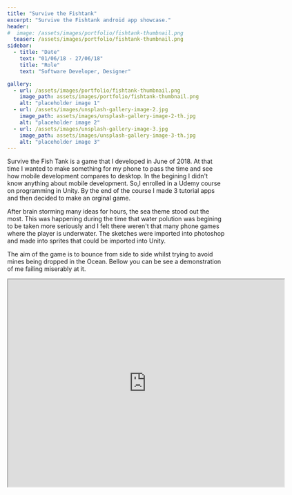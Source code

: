 ```yaml
---
title: "Survive the Fishtank"
excerpt: "Survive the Fishtank android app showcase."
header:
#  image: /assets/images/portfolio/fishtank-thumbnail.png
  teaser: /assets/images/portfolio/fishtank-thumbnail.png
sidebar:
  - title: "Date"
    text: "01/06/18 - 27/06/18"
    title: "Role"
    text: "Software Developer, Designer"

gallery:
  - url: /assets/images/portfolio/fishtank-thumbnail.png
    image_path: assets/images/portfolio/fishtank-thumbnail.png
    alt: "placeholder image 1"
  - url: /assets/images/unsplash-gallery-image-2.jpg
    image_path: assets/images/unsplash-gallery-image-2-th.jpg
    alt: "placeholder image 2"
  - url: /assets/images/unsplash-gallery-image-3.jpg
    image_path: assets/images/unsplash-gallery-image-3-th.jpg
    alt: "placeholder image 3"
---
```


Survive the Fish Tank is a game that I developed in June of 2018. At that time I wanted to make something for my phone to pass the time and see how mobile development compares to desktop. In the begining I didn't know anything about mobile development. So,I enrolled in a Udemy course on programming in Unity. By the end of the course I made 3 tutorial apps and then decided to make an orginal game.

After brain storming many ideas for hours, the sea theme stood out the most. This was happening during the time that water polution was begining to be taken more seriously and I felt there weren't that many phone games where the player is underwater. The sketches were imported into photoshop and made into sprites that could be imported into Unity.

The aim of the game is to bounce from side to side whilst trying to avoid mines being dropped in the Ocean. Bellow you can be see a demonstration of me failing miserably at it.

<iframe src="https://drive.google.com/file/d/14Ekr7Xr8JbbzMUiOs_8Ruscuu_x5oGy1/preview" width="640" height="480"></iframe>


